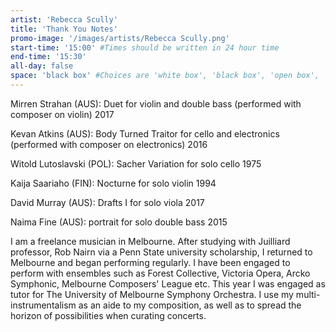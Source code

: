 ```yaml
---
artist: 'Rebecca Scully'
title: 'Thank You Notes'
promo-image: '/images/artists/Rebecca Scully.png'
start-time: '15:00' #Times should be written in 24 hour time
end-time: '15:30'
all-day: false
space: 'black box' #Choices are 'white box', 'black box', 'open box', 'grounds'
---
```

<!-- Description -->
Mirren Strahan (AUS): Duet for violin and double bass (performed with composer on violin) 2017

Kevan Atkins (AUS): Body Turned Traitor for cello and electronics (performed with composer on electronics) 2016

Witold Lutoslavski (POL): Sacher Variation for solo cello 1975

Kaija Saariaho (FIN): Nocturne for solo violin 1994

David Murray (AUS): Drafts I for solo viola 2017

Naima Fine (AUS): portrait for solo double bass 2015


<!-- Bio -->
I am a freelance musician in Melbourne. After studying with Juilliard professor, Rob Nairn via a Penn State university scholarship, I returned to Melbourne and began performing regularly. I have been engaged to perform with ensembles such as Forest Collective, Victoria Opera, Arcko Symphonic, Melbourne Composers' League etc. This year I was engaged as tutor for The University of Melbourne Symphony Orchestra. I use my multi-instrumentalism as an aide to my composition, as well as to spread the horizon of possibilities when curating concerts.

